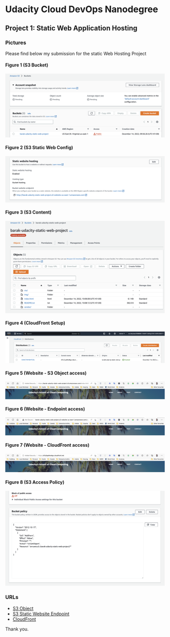 # Udacity Cloud DevOps Nanodegree

## Project 1: Static Web Application Hosting

### Pictures

Please find below my submission for the static Web Hosting Project

#### Figure 1 (S3 Bucket)

![S3](./images/01-s3-setup.png)

#### Figure 2 (S3 Static Web Config)

![S3 Static Web Config](images/02-s3-static-web-config.png)

#### Figure 3 (S3 Content)

![S3 Content](images/03-s3-content.png)

#### Figure 4 (CloudFront Setup)

![CloudFront Setup](images/04-cloudfront-setup.png)

#### Figure 5 (Website - S3 Object access)

![S3 Object access](images/05-s3-object-access.png)

#### Figure 6 (Website - Endpoint access)

![Endpoint access](images/06-static-web-endpoint-access.png)

#### Figure 7 (Website - CloudFront access)

![CloudFront access](images/07-cloudfront-url-access.png)

#### Figure 8 (S3 Access Policy)

![S3 Access Policy](images/08-s3-access-policy.png)

### URLs

- [S3 Object](https://barak-udacity-static-web-project.s3.amazonaws.com/index.html)
- [S3 Static Website Endpoint](http://barak-udacity-static-web-project.s3-website-us-east-1.amazonaws.com)
- [CloudFront](https://d1q1jqahkwkgx.cloudfront.net/)

Thank you.
